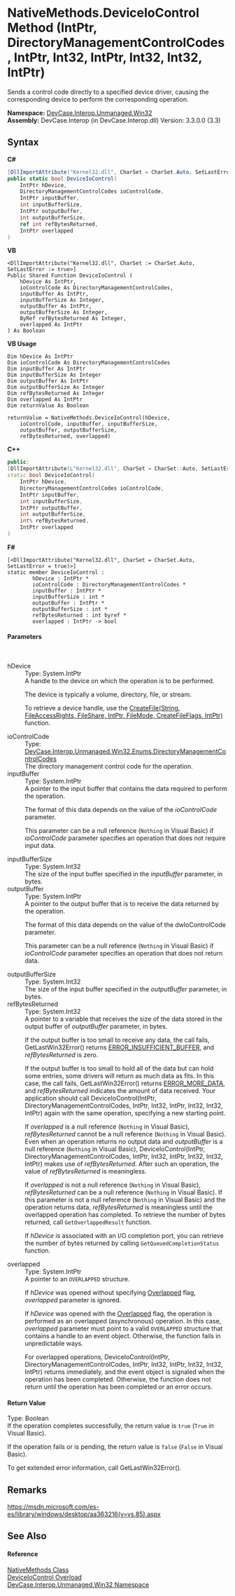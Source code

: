 # NativeMethods.DeviceIoControl Method (IntPtr, DirectoryManagementControlCodes, IntPtr, Int32, IntPtr, Int32, Int32, IntPtr)
 

Sends a control code directly to a specified device driver, causing the corresponding device to perform the corresponding operation.

**Namespace:**&nbsp;<a href="N_DevCase_Interop_Unmanaged_Win32">DevCase.Interop.Unmanaged.Win32</a><br />**Assembly:**&nbsp;DevCase.Interop (in DevCase.Interop.dll) Version: 3.3.0.0 (3.3)

## Syntax

**C#**<br />
``` C#
[DllImportAttribute("Kernel32.dll", CharSet = CharSet.Auto, SetLastError = true)]
public static bool DeviceIoControl(
	IntPtr hDevice,
	DirectoryManagementControlCodes ioControlCode,
	IntPtr inputBuffer,
	int inputBufferSize,
	IntPtr outputBuffer,
	int outputBufferSize,
	ref int refBytesReturned,
	IntPtr overlapped
)
```

**VB**<br />
``` VB
<DllImportAttribute("Kernel32.dll", CharSet := CharSet.Auto, SetLastError := true>]
Public Shared Function DeviceIoControl ( 
	hDevice As IntPtr,
	ioControlCode As DirectoryManagementControlCodes,
	inputBuffer As IntPtr,
	inputBufferSize As Integer,
	outputBuffer As IntPtr,
	outputBufferSize As Integer,
	ByRef refBytesReturned As Integer,
	overlapped As IntPtr
) As Boolean
```

**VB Usage**<br />
``` VB Usage
Dim hDevice As IntPtr
Dim ioControlCode As DirectoryManagementControlCodes
Dim inputBuffer As IntPtr
Dim inputBufferSize As Integer
Dim outputBuffer As IntPtr
Dim outputBufferSize As Integer
Dim refBytesReturned As Integer
Dim overlapped As IntPtr
Dim returnValue As Boolean

returnValue = NativeMethods.DeviceIoControl(hDevice, 
	ioControlCode, inputBuffer, inputBufferSize, 
	outputBuffer, outputBufferSize, 
	refBytesReturned, overlapped)
```

**C++**<br />
``` C++
public:
[DllImportAttribute(L"Kernel32.dll", CharSet = CharSet::Auto, SetLastError = true)]
static bool DeviceIoControl(
	IntPtr hDevice, 
	DirectoryManagementControlCodes ioControlCode, 
	IntPtr inputBuffer, 
	int inputBufferSize, 
	IntPtr outputBuffer, 
	int outputBufferSize, 
	int% refBytesReturned, 
	IntPtr overlapped
)
```

**F#**<br />
``` F#
[<DllImportAttribute("Kernel32.dll", CharSet = CharSet.Auto, SetLastError = true)>]
static member DeviceIoControl : 
        hDevice : IntPtr * 
        ioControlCode : DirectoryManagementControlCodes * 
        inputBuffer : IntPtr * 
        inputBufferSize : int * 
        outputBuffer : IntPtr * 
        outputBufferSize : int * 
        refBytesReturned : int byref * 
        overlapped : IntPtr -> bool 

```


#### Parameters
&nbsp;<dl><dt>hDevice</dt><dd>Type: System.IntPtr<br />A handle to the device on which the operation is to be performed. 

 The device is typically a volume, directory, file, or stream. 

 To retrieve a device handle, use the <a href="M_DevCase_Interop_Unmanaged_Win32_NativeMethods_CreateFile">CreateFile(String, FileAccessRights, FileShare, IntPtr, FileMode, CreateFileFlags, IntPtr)</a> function.</dd><dt>ioControlCode</dt><dd>Type: <a href="T_DevCase_Interop_Unmanaged_Win32_Enums_DirectoryManagementControlCodes">DevCase.Interop.Unmanaged.Win32.Enums.DirectoryManagementControlCodes</a><br />The directory management control code for the operation.</dd><dt>inputBuffer</dt><dd>Type: System.IntPtr<br />A pointer to the input buffer that contains the data required to perform the operation. 

 The format of this data depends on the value of the *ioControlCode* parameter. 

 This parameter can be a null reference (`Nothing` in Visual Basic) if *ioControlCode* parameter specifies an operation that does not require input data.</dd><dt>inputBufferSize</dt><dd>Type: System.Int32<br />The size of the input buffer specified in the *inputBuffer* parameter, in bytes.</dd><dt>outputBuffer</dt><dd>Type: System.IntPtr<br />A pointer to the output buffer that is to receive the data returned by the operation. 

 The format of this data depends on the value of the dwIoControlCode parameter. 

 This parameter can be a null reference (`Nothing` in Visual Basic) if *ioControlCode* parameter specifies an operation that does not return data.</dd><dt>outputBufferSize</dt><dd>Type: System.Int32<br />The size of the input buffer specified in the *outputBuffer* parameter, in bytes.</dd><dt>refBytesReturned</dt><dd>Type: System.Int32<br />A pointer to a variable that receives the size of the data stored in the output buffer of *outputBuffer* parameter, in bytes. 

 If the output buffer is too small to receive any data, the call fails, GetLastWin32Error() returns <a href="T_DevCase_Interop_Unmanaged_Win32_Enums_Win32ErrorCode">ERROR_INSUFFICIENT_BUFFER</a>, and *refBytesReturned* is zero. 

 If the output buffer is too small to hold all of the data but can hold some entries, some drivers will return as much data as fits. In this case, the call fails, GetLastWin32Error() returns <a href="T_DevCase_Interop_Unmanaged_Win32_Enums_Win32ErrorCode">ERROR_MORE_DATA</a>, and *refBytesReturned* indicates the amount of data received. Your application should call DeviceIoControl(IntPtr, DirectoryManagementControlCodes, IntPtr, Int32, IntPtr, Int32, Int32, IntPtr) again with the same operation, specifying a new starting point. 

 If *overlapped* is a null reference (`Nothing` in Visual Basic), *refBytesReturned* cannot be a null reference (`Nothing` in Visual Basic). Even when an operation returns no output data and *outputBuffer* is a null reference (`Nothing` in Visual Basic), DeviceIoControl(IntPtr, DirectoryManagementControlCodes, IntPtr, Int32, IntPtr, Int32, Int32, IntPtr) makes use of *refBytesReturned*. After such an operation, the value of *refBytesReturned* is meaningless. 

 If *overlapped* is not a null reference (`Nothing` in Visual Basic), *refBytesReturned* can be a null reference (`Nothing` in Visual Basic). If this parameter is not a null reference (`Nothing` in Visual Basic) and the operation returns data, *refBytesReturned* is meaningless until the overlapped operation has completed. To retrieve the number of bytes returned, call `GetOverlappedResult` function. 

 If *hDevice* is associated with an I/O completion port, you can retrieve the number of bytes returned by calling `GetQueuedCompletionStatus` function.</dd><dt>overlapped</dt><dd>Type: System.IntPtr<br />A pointer to an `OVERLAPPED` structure. 

 If *hDevice* was opened without specifying <a href="T_DevCase_Interop_Unmanaged_Win32_Enums_CreateFileFlags">Overlapped</a> flag, *overlapped* parameter is ignored. 

 If *hDevice* was opened with the <a href="T_DevCase_Interop_Unmanaged_Win32_Enums_CreateFileFlags">Overlapped</a> flag, the operation is performed as an overlapped (asynchronous) operation. In this case, *overlapped* parameter must point to a valid `OVERLAPPED` structure that contains a handle to an event object. Otherwise, the function fails in unpredictable ways. 

 For overlapped operations, DeviceIoControl(IntPtr, DirectoryManagementControlCodes, IntPtr, Int32, IntPtr, Int32, Int32, IntPtr) returns immediately, and the event object is signaled when the operation has been completed. Otherwise, the function does not return until the operation has been completed or an error occurs.</dd></dl>

#### Return Value
Type: Boolean<br />If the operation completes successfully, the return value is `true` (`True` in Visual Basic). 

 If the operation fails or is pending, the return value is `false` (`False` in Visual Basic). 

 To get extended error information, call GetLastWin32Error().

## Remarks
<a href="https://msdn.microsoft.com/es-es/library/windows/desktop/aa363216(v=vs.85).aspx" target="_blank">https://msdn.microsoft.com/es-es/library/windows/desktop/aa363216(v=vs.85).aspx</a>

## See Also


#### Reference
<a href="T_DevCase_Interop_Unmanaged_Win32_NativeMethods">NativeMethods Class</a><br /><a href="Overload_DevCase_Interop_Unmanaged_Win32_NativeMethods_DeviceIoControl">DeviceIoControl Overload</a><br /><a href="N_DevCase_Interop_Unmanaged_Win32">DevCase.Interop.Unmanaged.Win32 Namespace</a><br />